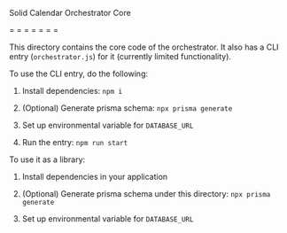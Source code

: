 Solid Calendar Orchestrator Core

= = = = = = =



This directory contains the core code of the orchestrator. It also has a CLI entry (`orchestrator.js`) for it (currently limited functionality).



To use the CLI entry, do the following:

1. Install dependencies: `npm i`

2. (Optional) Generate prisma schema: `npx prisma generate`

3. Set up environmental variable for `DATABASE_URL`

4. Run the entry: `npm run start`



To use it as a library:

1. Install dependencies in your application

2. (Optional) Generate prisma schema under this directory: `npx prisma generate`

3. Set up environmental variable for `DATABASE_URL`
